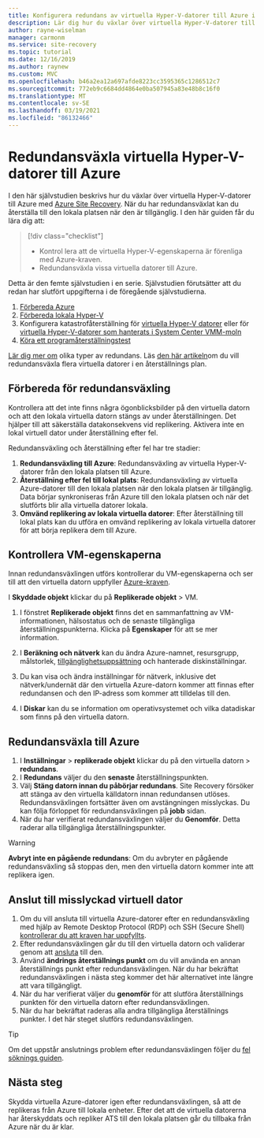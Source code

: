 ```yaml
---
title: Konfigurera redundans av virtuella Hyper-V-datorer till Azure i Azure Site Recovery
description: Lär dig hur du växlar över virtuella Hyper-V-datorer till Azure med Azure Site Recovery.
author: rayne-wiselman
manager: carmonm
ms.service: site-recovery
ms.topic: tutorial
ms.date: 12/16/2019
ms.author: raynew
ms.custom: MVC
ms.openlocfilehash: b46a2ea12a697afde8223cc3595365c1286512c7
ms.sourcegitcommit: 772eb9c6684dd4864e0ba507945a83e48b8c16f0
ms.translationtype: MT
ms.contentlocale: sv-SE
ms.lasthandoff: 03/19/2021
ms.locfileid: "86132466"
---
```

# <a name="fail-over-hyper-v-vms-to-azure"></a>Redundansväxla virtuella Hyper-V-datorer till Azure

I den här självstudien beskrivs hur du växlar över virtuella Hyper-V-datorer till Azure med [Azure Site Recovery](site-recovery-overview.md). När du har redundansväxlat kan du återställa till den lokala platsen när den är tillgänglig. I den här guiden får du lära dig att:

> [!div class="checklist"]
> * Kontrol lera att de virtuella Hyper-V-egenskaperna är förenliga med Azure-kraven.
> * Redundansväxla vissa virtuella datorer till Azure.


Detta är den femte självstudien i en serie. Självstudien förutsätter att du redan har slutfört uppgifterna i de föregående självstudierna.    

1. [Förbereda Azure](tutorial-prepare-azure.md)
2. [Förbereda lokala Hyper-V](./hyper-v-prepare-on-premises-tutorial.md)
3. Konfigurera katastrofåterställning för [virtuella Hyper-V datorer](./hyper-v-azure-tutorial.md) eller för [virtuella Hyper-V-datorer som hanterats i System Center VMM-moln](./hyper-v-vmm-azure-tutorial.md)
4. [Köra ett programåterställningstest](tutorial-dr-drill-azure.md)

[Lär dig mer om](failover-failback-overview.md#types-of-failover) olika typer av redundans. Läs [den här artikeln](site-recovery-failover.md)om du vill redundansväxla flera virtuella datorer i en återställnings plan.

## <a name="prepare-for-failover"></a>Förbereda för redundansväxling 
Kontrollera att det inte finns några ögonblicksbilder på den virtuella datorn och att den lokala virtuella datorn stängs av under återställningen. Det hjälper till att säkerställa datakonsekvens vid replikering. Aktivera inte en lokal virtuell dator under återställning efter fel. 

Redundansväxling och återställning efter fel har tre stadier:

1. **Redundansväxling till Azure**: Redundansväxling av virtuella Hyper-V-datorer från den lokala platsen till Azure.
2. **Återställning efter fel till lokal plats**: Redundansväxling av virtuella Azure-datorer till den lokala platsen när den lokala platsen är tillgänglig. Data börjar synkroniseras från Azure till den lokala platsen och när det slutförts blir alla virtuella datorer lokala.  
3. **Omvänd replikering av lokala virtuella datorer**: Efter återställning till lokal plats kan du utföra en omvänd replikering av lokala virtuella datorer för att börja replikera dem till Azure.

## <a name="verify-vm-properties"></a>Kontrollera VM-egenskaperna

Innan redundansväxlingen utförs kontrollerar du VM-egenskaperna och ser till att den virtuella datorn uppfyller [Azure-kraven](hyper-v-azure-support-matrix.md#replicated-vms).

I **Skyddade objekt** klickar du på **Replikerade objekt** > VM.

1. I fönstret **Replikerade objekt** finns det en sammanfattning av VM-informationen, hälsostatus och de senaste tillgängliga återställningspunkterna. Klicka på **Egenskaper** för att se mer information.

1. I **Beräkning och nätverk** kan du ändra Azure-namnet, resursgrupp, målstorlek, [tillgänglighetsuppsättning](../virtual-machines/windows/tutorial-availability-sets.md) och hanterade diskinställningar.

1. Du kan visa och ändra inställningar för nätverk, inklusive det nätverk/undernät där den virtuella Azure-datorn kommer att finnas efter redundansen och den IP-adress som kommer att tilldelas till den.

1. I **Diskar** kan du se information om operativsystemet och vilka datadiskar som finns på den virtuella datorn.

## <a name="fail-over-to-azure"></a>Redundansväxla till Azure

1. I **Inställningar**  >  **replikerade objekt** klickar du på den virtuella datorn > **redundans**.
2. I **Redundans** väljer du den **senaste** återställningspunkten. 
3. Välj **Stäng datorn innan du påbörjar redundans**. Site Recovery försöker att stänga av den virtuella källdatorn innan redundansen utlöses. Redundansväxlingen fortsätter även om avstängningen misslyckas. Du kan följa förloppet för redundansväxlingen på **jobb** sidan.
4. När du har verifierat redundansväxlingen väljer du **Genomför**. Detta raderar alla tillgängliga återställningspunkter.

> [!WARNING]
> **Avbryt inte en pågående redundans**: Om du avbryter en pågående redundansväxling så stoppas den, men den virtuella datorn kommer inte att replikera igen.

## <a name="connect-to-failed-over-vm"></a>Anslut till misslyckad virtuell dator

1. Om du vill ansluta till virtuella Azure-datorer efter en redundansväxling med hjälp av Remote Desktop Protocol (RDP) och SSH (Secure Shell) [kontrollerar du att kraven har uppfyllts](failover-failback-overview.md#connect-to-azure-after-failover).
2. Efter redundansväxlingen går du till den virtuella datorn och validerar genom att [ansluta](../virtual-machines/windows/connect-logon.md) till den.
3. Använd **ändrings återställnings punkt** om du vill använda en annan återställnings punkt efter redundansväxlingen. När du har bekräftat redundansväxlingen i nästa steg kommer det här alternativet inte längre att vara tillgängligt.
4. När du har verifierat väljer du **genomför** för att slutföra återställnings punkten för den virtuella datorn efter redundansväxlingen.
5. När du har bekräftat raderas alla andra tillgängliga återställnings punkter. I det här steget slutförs redundansväxlingen.

>[!TIP]
> Om det uppstår anslutnings problem efter redundansväxlingen följer du [fel söknings guiden](site-recovery-failover-to-azure-troubleshoot.md).


## <a name="next-steps"></a>Nästa steg

Skydda virtuella Azure-datorer igen efter redundansväxlingen, så att de replikeras från Azure till lokala enheter. Efter det att de virtuella datorerna har återskyddats och repliker ATS till den lokala platsen går du tillbaka från Azure när du är klar.
